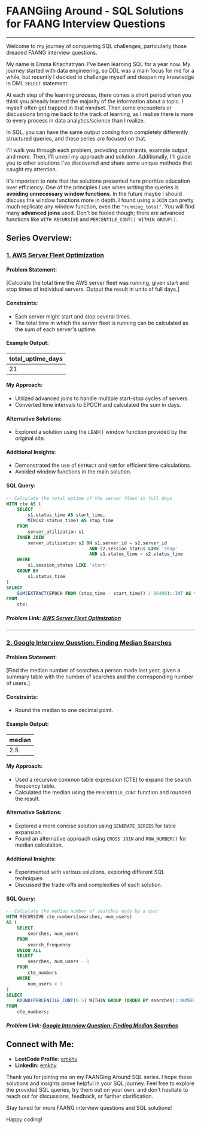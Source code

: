# FAANGiing Around - SQL Solutions for FAANG Interview Questions
---

Welcome to my journey of conquering SQL challenges, particularly those dreaded FAANG interview questions.

My name is Emma Khachatryan. I've been learning SQL for a year now. My journey started with data engineering, so DDL was a main focus for me for a while, but recently I decided to challenge myself and deepen my knowledge in DML `SELECT` statement.

At each step of the learning process, there comes a short period when you think you already learned the majority of the information about a topic. I myself often get trapped in that mindset. Then some encounters or discussions bring me back to the track of learning, as I realize there is more to every process in data analytics/science than I realize.

In SQL, you can have the same output coming from completely differently structured queries, and these series are focused on that.

I'll walk you through each problem, providing constraints, example output, and more. Then, I'll unveil my approach and solution. Additionally, I'll guide you to other solutions I've discovered and share some unique methods that caught my attention.

It's important to note that the solutions presented here prioritize education over efficiency. One of the principles I use when writing the queries is **avoiding unnecessary window functions**. In the future maybe I should discuss the window functions more in depth. I found using a `JOIN` can pretty much replicate any window function, even the `"running_total"`. You will find many **advanced joins** used. Don't be fooled though; there are advanced functions like `WITH RECURSIVE` and `PERCENTILE_CONT() WITHIN GROUP()`.


## Series Overview:


### [1. AWS Server Fleet Optimization](https://github.com/emkhv/FAANGing_around/blob/main/Amazon_1_hard.md)

#### Problem Statement:
[Calculate the total time the AWS server fleet was running, given start and stop times of individual servers. Output the result in units of full days.]

#### Constraints:
- Each server might start and stop several times.
- The total time in which the server fleet is running can be calculated as the sum of each server's uptime.

#### Example Output:
|total_uptime_days|
|-----------------|
|21|

#### My Approach:
- Utilized advanced joins to handle multiple start-stop cycles of servers.
- Converted time intervals to EPOCH and calculated the sum in days.

#### Alternative Solutions:
- Explored a solution using the `LEAD()` window function provided by the original site.

#### Additional Insights:
- Demonstrated the use of `EXTRACT` and `SUM` for efficient time calculations.
- Avoided window functions in the main solution.

#### SQL Query:
```sql
-- Calculate the total uptime of the server fleet in full days
WITH cte AS (
    SELECT
        s1.status_time AS start_time,
        MIN(s2.status_time) AS stop_time
    FROM
        server_utilization s1
    INNER JOIN
        server_utilization s2 ON s1.server_id = s2.server_id
                               AND s2.session_status LIKE 'stop'
                               AND s1.status_time < s2.status_time
    WHERE
        s1.session_status LIKE 'start'
    GROUP BY
        s1.status_time
)
SELECT
    SUM(EXTRACT(EPOCH FROM (stop_time - start_time)) / 86400)::INT AS total_uptime_days
FROM
    cte;
```
##### Problem Link: [AWS Server Fleet Optimization](https://datalemur.com/questions/total-utilization-time)

---

### [2. Google Interview Question: Finding Median Searches](https://github.com/emkhv/FAANGing_around/blob/main/google_1_hard.md)

#### Problem Statement:
[Find the median number of searches a person made last year, given a summary table with the number of searches and the corresponding number of users.]

#### Constraints:
- Round the median to one decimal point.

#### Example Output:
|median|
|------|
|2.5|

#### My Approach:
- Used a recursive common table expression (CTE) to expand the search frequency table.
- Calculated the median using the `PERCENTILE_CONT` function and rounded the result.

#### Alternative Solutions:
- Explored a more concise solution using `GENERATE_SERIES` for table expansion.
- Found an alternative approach using `CROSS JOIN` and `ROW_NUMBER()` for median calculation.

#### Additional Insights:
- Experimented with various solutions, exploring different SQL techniques.
- Discussed the trade-offs and complexities of each solution.

#### SQL Query:
```sql
-- Calculate the median number of searches made by a user
WITH RECURSIVE cte_numbers(searches, num_users) 
AS (
    SELECT 
        searches, num_users
    FROM 
        search_frequency
    UNION ALL
    SELECT    
        searches, num_users - 1
    FROM    
        cte_numbers
    WHERE 
        num_users > 1
)
SELECT 
    ROUND(PERCENTILE_CONT(0.5) WITHIN GROUP (ORDER BY searches)::NUMERIC, 1) AS "Percentile_Cont"
FROM 
    cte_numbers;
```
##### Problem Link: [Google Interview Question: Finding Median Searches](https://datalemur.com/questions/median-search-freq)

## Connect with Me:
- **LeetCode Profile:** [emkhv](https://leetcode.com/emkhv/)
- **LinkedIn:** [emkhv](https://www.linkedin.com/in/emkhv/)

Thank you for joining me on my FAANGing Around SQL series. I hope these solutions and insights prove helpful in your SQL journey. Feel free to explore the provided SQL queries, try them out on your own, and don't hesitate to reach out for discussions, feedback, or further clarification.

Stay tuned for more FAANG interview questions and SQL solutions!


Happy coding!
